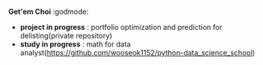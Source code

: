 **Get'em Choi** :godmode:

- **project in progress** : portfolio optimization and prediction for delisting(private repository)
- **study in progress** : math for data analyst(https://github.com/wooseok1152/python-data_science_school)
